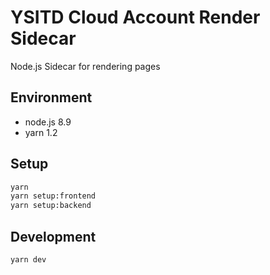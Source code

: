 # YSITD Cloud Account Render Sidecar

Node.js Sidecar for rendering pages

## Environment

- node.js 8.9
- yarn 1.2

## Setup

```bash
yarn
yarn setup:frontend
yarn setup:backend
```

## Development

```bash
yarn dev
```
